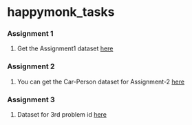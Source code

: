 # happymonk_tasks
### Assignment 1
1. Get the Assignment1 dataset [here](https://github.com/soumyadbanik/happymonk_tasks/blob/master/Assignment%20A-1/IOT-temp.zip)

### Assignment 2
1. You can get the Car-Person dataset for Assignment-2 [here](https://drive.google.com/file/d/1p-I_WreoTv9IRoXv5z5uBfwMR1FhV7Wl/view?usp=sharing)

### Assignment 3
1. Dataset for 3rd problem id [here](https://github.com/YoongiKim/CIFAR-10-images)
